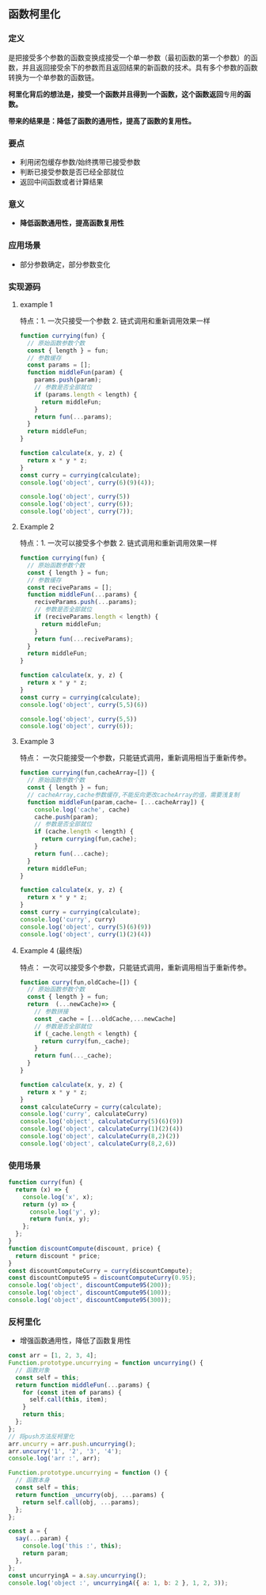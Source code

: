 

## 函数柯里化

### 定义

​		是把接受多个参数的函数变换成接受一个单一参数（最初函数的第一个参数）的函数，并且返回接受余下的参数而且返回结果的新函数的技术。具有多个参数的函数转换为一个单参数的函数链。

**柯里化背后的想法是，接受一个函数并且得到一个函数，这个函数返回**专用**的函数。**

**带来的结果是：降低了函数的通用性，提高了函数的复用性。**

### 要点

* 利用闭包缓存参数/始终携带已接受参数
* 判断已接受参数是否已经全部就位
* 返回中间函数或者计算结果

### 意义

* **降低函数通用性，提高函数复用性**

### 应用场景

* 部分参数确定，部分参数变化

### 实现源码

1. example 1 

   特点：1. 一次只接受一个参数 2. 链式调用和重新调用效果一样

   ```javascript
   function currying(fun) {
     // 原始函数参数个数
     const { length } = fun;
     // 参数缓存
     const params = [];
     function middleFun(param) {
       params.push(param);
       // 参数是否全部就位
       if (params.length < length) {
         return middleFun;
       }
       return fun(...params);
     }
     return middleFun;
   }
   
   function calculate(x, y, z) {
     return x * y * z;
   }
   const curry = currying(calculate);
   console.log('object', curry(6)(9)(4));
   
   console.log('object', curry(5))
   console.log('object', curry(6));
   console.log('object', curry(7));
   ```

2. Example 2

   特点：1. 一次可以接受多个参数 2. 链式调用和重新调用效果一样

   ```javascript
   function currying(fun) {
     // 原始函数参数个数
     const { length } = fun;
     // 参数缓存
     const reciveParams = [];
     function middleFun(...params) {
       reciveParams.push(...params);
       // 参数是否全部就位
       if (reciveParams.length < length) {
         return middleFun;
       }
       return fun(...reciveParams);
     }
     return middleFun;
   }
   
   function calculate(x, y, z) {
     return x * y * z;
   }
   const curry = currying(calculate);
   console.log('object', curry(5,5)(6))
   
   console.log('object', curry(5,5))
   console.log('object', curry(6));
   ```

3. Example 3

   特点： 一次只能接受一个参数，只能链式调用，重新调用相当于重新传参。

   ```javascript
   function currying(fun,cacheArray=[]) {
     // 原始函数参数个数
     const { length } = fun;
     // cacheArray,cache参数缓存,不能反向更改cacheArray的值，需要浅复制
     function middleFun(param,cache= [...cacheArray]) {
       console.log('cache', cache)
       cache.push(param);
       // 参数是否全部就位
       if (cache.length < length) {
         return currying(fun,cache);
       }
       return fun(...cache);
     }
     return middleFun;
   }
   
   function calculate(x, y, z) {
     return x * y * z;
   }
   const curry = currying(calculate);
   console.log('curry', curry)
   console.log('object', curry(5)(6)(9))
   console.log('object', curry(1)(2)(4))
   ```

4. Example 4 (最终版)

   特点：  一次可以接受多个参数，只能链式调用，重新调用相当于重新传参。

   ```javascript
   function curry(fun,oldCache=[]) {
     // 原始函数参数个数
     const { length } = fun;
     return  (...newCache)=> {
       // 参数拼接
       const _cache = [...oldCache,...newCache]
       // 参数是否全部就位
       if (_cache.length < length) {
         return curry(fun,_cache);
       }
       return fun(..._cache);
     }
   }
   
   function calculate(x, y, z) {
     return x * y * z;
   }
   const calculateCurry = curry(calculate);
   console.log('curry', calculateCurry)
   console.log('object', calculateCurry(5)(6)(9))
   console.log('object', calculateCurry(1)(2)(4))
   console.log('object', calculateCurry(8,2)(2))
   console.log('object', calculateCurry(8,2,6))
   ```

### 使用场景

```javascript
function curry(fun) {
  return (x) => {
    console.log('x', x);
    return (y) => {
      console.log('y', y);
      return fun(x, y);
    };
  };
}
function discountCompute(discount, price) {
  return discount * price;
}
const discountComputeCurry = curry(discountCompute);
const discountCompute95 = discountComputeCurry(0.95);
console.log('object', discountCompute95(200));
console.log('object', discountCompute95(100));
console.log('object', discountCompute95(300));
```

### 反柯里化

* 增强函数通用性，降低了函数复用性

```javascript
const arr = [1, 2, 3, 4];
Function.prototype.uncurrying = function uncurrying() {
  // 函数对象
  const self = this;
  return function middleFun(...params) {
    for (const item of params) {
      self.call(this, item);
    }
    return this;
  };
};
// 将push方法反柯里化
arr.uncurry = arr.push.uncurrying();
arr.uncurry('1', '2', '3', '4');
console.log('arr :', arr);
```

```javascript
Function.prototype.uncurrying = function () {
  // 函数本身
  const self = this;
  return function _uncurry(obj, ...params) {
    return self.call(obj, ...params);
  };
};

const a = {
  say(...param) {
    console.log('this :', this);
    return param;
  },
};
const uncurryingA = a.say.uncurrying();
console.log('object :', uncurryingA({ a: 1, b: 2 }, 1, 2, 3));
```

